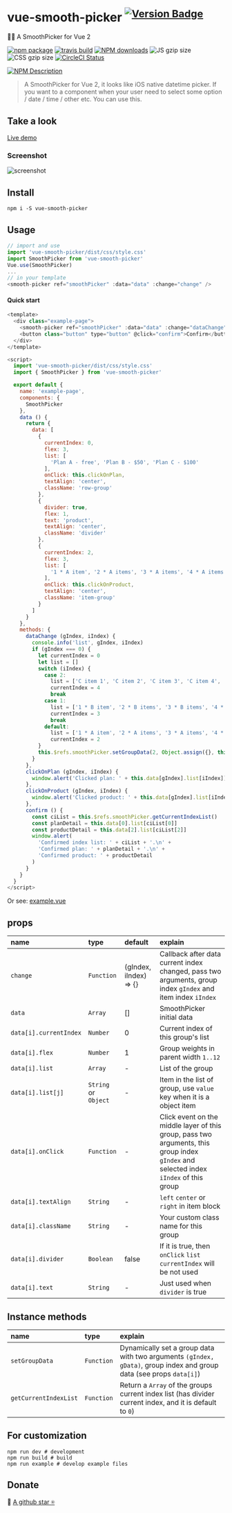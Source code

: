 # vue-smooth-picker  <sup>[![Version Badge](http://versionbadg.es/hiyali/vue-smooth-picker.svg)](https://npmjs.com/package/vue-smooth-picker)</sup>
🏄🏼 A SmoothPicker for Vue 2

[![npm package](https://img.shields.io/npm/v/vue-smooth-picker.svg)](https://npmjs.com/package/vue-smooth-picker)
[![travis build](https://img.shields.io/travis/hiyali/vue-smooth-picker/master.svg)](https://travis-ci.org/hiyali/vue-smooth-picker)
[![NPM downloads](http://img.shields.io/npm/dm/vue-smooth-picker.svg)](https://npmjs.org/package/vue-smooth-picker)
![JS gzip size](http://img.badgesize.io/hiyali/vue-smooth-picker/master/dist/smooth-picker.js.svg?compression=gzip&label=gzip%20size:%20JS)
![CSS gzip size](http://img.badgesize.io/hiyali/vue-smooth-picker/master/dist/css/style.css.svg?compression=gzip&label=gzip%20size:%20CSS)
[![CircleCI Status](https://circleci.com/gh/hiyali/vue-smooth-picker.svg?style=shield)](https://circleci.com/gh/hiyali/vue-smooth-picker)

[![NPM Description](https://nodei.co/npm/vue-smooth-picker.png?downloads=true&stars=true)](https://npmjs.org/package/vue-smooth-picker)

> A SmoothPicker for Vue 2, it looks like iOS native datetime picker. If you want to a component when your user need to select some option / date / time / other etc. You can use this.

## Take a look

[Live demo](https://hiyali.github.io/vue-smooth-picker)

### Screenshot

![screenshot](https://raw.githubusercontent.com/hiyali/vue-smooth-picker/master/assets/smooth-picker-screenshot.png "screenshot")

## Install

```shell
npm i -S vue-smooth-picker
```

## Usage

```javascript
// import and use
import 'vue-smooth-picker/dist/css/style.css'
import SmoothPicker from 'vue-smooth-picker'
Vue.use(SmoothPicker)
...
// in your template
<smooth-picker ref="smoothPicker" :data="data" :change="change" />
```

#### Quick start
```javascript
<template>
  <div class="example-page">
    <smooth-picker ref="smoothPicker" :data="data" :change="dataChange" />
    <button class="button" type="button" @click="confirm">Confirm</button>
  </div>
</template>

<script>
  import 'vue-smooth-picker/dist/css/style.css'
  import { SmoothPicker } from 'vue-smooth-picker'

  export default {
    name: 'example-page',
    components: {
      SmoothPicker
    },
    data () {
      return {
        data: [
          {
            currentIndex: 0,
            flex: 3,
            list: [
              'Plan A - free', 'Plan B - $50', 'Plan C - $100'
            ],
            onClick: this.clickOnPlan,
            textAlign: 'center',
            className: 'row-group'
          },
          {
            divider: true,
            flex: 1,
            text: 'product',
            textAlign: 'center',
            className: 'divider'
          },
          {
            currentIndex: 2,
            flex: 3,
            list: [
              '1 * A item', '2 * A items', '3 * A items', '4 * A items', '5 * A items'
            ],
            onClick: this.clickOnProduct,
            textAlign: 'center',
            className: 'item-group'
          }
        ]
      }
    },
    methods: {
      dataChange (gIndex, iIndex) {
        console.info('list', gIndex, iIndex)
        if (gIndex === 0) {
          let currentIndex = 0
          let list = []
          switch (iIndex) {
            case 2:
              list = ['C item 1', 'C item 2', 'C item 3', 'C item 4', 'C item 5', 'C item 6', 'C item 7', 'C item 8', 'C item 9']
              currentIndex = 4
              break
            case 1:
              list = ['1 * B item', '2 * B items', '3 * B items', '4 * B items', '5 * B items', '6 * B items', '7 * B items']
              currentIndex = 3
              break
            default:
              list = ['1 * A item', '2 * A items', '3 * A items', '4 * A items', '5 * A items']
              currentIndex = 2
          }
          this.$refs.smoothPicker.setGroupData(2, Object.assign({}, this.data[2], { currentIndex, list }))
        }
      },
      clickOnPlan (gIndex, iIndex) {
        window.alert('Clicked plan: ' + this.data[gIndex].list[iIndex])
      },
      clickOnProduct (gIndex, iIndex) {
        window.alert('Clicked product: ' + this.data[gIndex].list[iIndex])
      },
      confirm () {
        const ciList = this.$refs.smoothPicker.getCurrentIndexList()
        const planDetail = this.data[0].list[ciList[0]]
        const productDetail = this.data[2].list[ciList[2]]
        window.alert(
          'Confirmed index list: ' + ciList + '.\n' +
          'Confirmed plan: ' + planDetail + '.\n' +
          'Confirmed product: ' + productDetail
        )
      }
    }
  }
</script>
```

Or see: [example.vue](https://github.com/hiyali/vue-smooth-picker/blob/master/example/example.vue)

## props

| name                       | type       |  default      | explain                          |
| :------------------------- | :--------- | :------------ | :------------------------------- |
| `change`                   | `Function` | (gIndex, iIndex) => {} | Callback after data current index changed, pass two arguments, group index `gIndex` and item index `iIndex` |
| `data`                     | `Array`    | []            | SmoothPicker initial data        |
| `data[i].currentIndex`     | `Number`   | 0             | Current index of this group's list |
| `data[i].flex`             | `Number`   | 1             | Group weights in parent width `1..12` |
| `data[i].list`             | `Array`    | -             | List of the group                |
| `data[i].list[j]`          | `String` or `Object` | -   | Item in the list of group, use `value` key when it is a object item |
| `data[i].onClick`          | `Function` | -             | Click event on the middle layer of this group, pass two arguments, this group index `gIndex` and selected index `iIndex` of this group |
| `data[i].textAlign`        | `String`   | -             | `left` `center` or `right` in item block |
| `data[i].className`        | `String`   | -             | Your custom class name for this group |
| `data[i].divider`          | `Boolean`  | false         | If it is true, then `onClick` `list` `currentIndex` will be not used |
| `data[i].text`             | `String`   | -             | Just used when `divider` is true |

## Instance methods

| name                       | type       | explain                          |
| :------------------------- | :--------- | :------------------------------- |
| `setGroupData`             | `Function` | Dynamically set a group data with two arguments `(gIndex, gData)`, group index and group data (see props `data[i]`) |
| `getCurrentIndexList`      | `Function` | Return a `Array` of the groups current index list (has divider current index, and it is default to `0`) |

## For customization

```shell
npm run dev # development
npm run build # build
npm run example # develop example files
```

## Donate
🌚 [A github star ⍟](https://github.com/hiyali/vue-smooth-picker)
